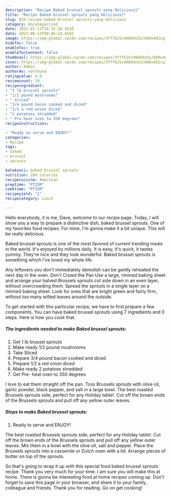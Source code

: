 ```yaml
---
description: "Recipe Baked brussel sprouts yang Delicious}"
title: "Recipe Baked brussel sprouts yang Delicious}"
slug: 815-recipe-baked-brussel-sprouts-yang-delicious
category: Uncategorized
date: 2023-02-13T14:32:10.423Z
date: 2023-06-13T08:46:24.016Z
image: https://img-global.cpcdn.com/recipes/3fffb25c40b69cb1/680x482cq70/baked-brussel-sprouts-recipe-main-photo.jpg
hideToc: false
enableToc: true
enableTocContent: false
thumbnail: https://img-global.cpcdn.com/recipes/3fffb25c40b69cb1/680x482cq70/baked-brussel-sprouts-recipe-main-photo.jpg
cover: https://img-global.cpcdn.com/recipes/3fffb25c40b69cb1/680x482cq70/baked-brussel-sprouts-recipe-main-photo.jpg
author: Admin
authorAv: notfound
ratingvalue: 4.8
reviewcount: 19
recipeingredient:
- "1 lb brussel sprouts"
- "1/2 pound mushrooms"
- " Sliced"
- "3/4 pound bacon cooked and diced"
- "1/2 a red onion diced"
- "2 potatoes shredded"
- " Pre heat oven to 350 degrees"
recipeinstructions:

- "Ready to serve and ENJOY!"
categories:
- Recipe
tags:
- baked
- brussel
- sprouts

katakunci: baked brussel sprouts 
nutrition: 204 calories
recipecuisine: American
preptime: "PT25M"
cooktime: "PT35M"
recipeyield: "2"
recipecategory: Lunch

---
```



Hello everybody, it is me, Dave, welcome to our recipe page. Today, I will show you a way to prepare a distinctive dish, baked brussel sprouts. One of my favorites food recipes. For mine, I'm gonna make it a bit unique. This will be really delicious.

Baked brussel sprouts is one of the most favored of current trending meals in the world. It's enjoyed by millions daily. It is easy, it's quick, it tastes yummy. They're nice and they look wonderful. Baked brussel sprouts is something which I've loved my whole life.

Any leftovers you don&#39;t immediately demolish can be gently reheated the next day in the oven. Don&#39;t Crowd the Pan Use a large, rimmed baking sheet and arrange your halved Brussels sprouts cut side down in an even layer, without overcrowding them. Spread the sprouts in a single layer on a rimmed baking sheet. Look for ones that are bright green and fairly firm, without too many wilted leaves around the outside.


To get started with this particular recipe, we have to first prepare a few components. You can have baked brussel sprouts using 7 ingredients and 0 steps. Here is how you cook that.

<!--inarticleads1-->

##### The ingredients needed to make Baked brussel sprouts:

1. Get 1 lb brussel sprouts
1. Make ready 1/2 pound mushrooms
1. Take  Sliced
1. Prepare 3/4 pound bacon cooked and diced
1. Prepare 1/2 a red onion diced
1. Make ready 2 potatoes shredded
1. Get  Pre- heat oven to 350 degrees


I love to eat them straight off the pan. Toss Brussels sprouts with olive oil, garlic powder, black pepper, and salt in a large bowl. The best roasted Brussels sprouts side, perfect for any Holiday table!. Cut off the brown ends of the Brussels sprouts and pull off any yellow outer leaves. 

<!--inarticleads2-->

##### Steps to make Baked brussel sprouts:


1. Ready to serve and ENJOY!

The best roasted Brussels sprouts side, perfect for any Holiday table!. Cut off the brown ends of the Brussels sprouts and pull off any yellow outer leaves. Mix them in a bowl with the olive oil, salt and pepper. Place the Brussels sprouts into a casserole or Dutch oven with a lid. Arrange pieces of butter on top of the sprouts. 

So that's going to wrap it up with this special food baked brussel sprouts recipe. Thank you very much for your time. I am sure you will make this at home. There is gonna be interesting food at home recipes coming up. Don't forget to save this page in your browser, and share it to your family, colleague and friends. Thank you for reading. Go on get cooking!
